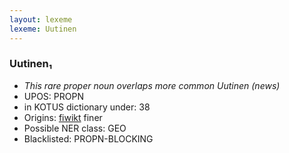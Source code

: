 ```yaml
---
layout: lexeme
lexeme: Uutinen
---
```


###  Uutinen₁

* _This rare proper noun overlaps more common *Uutinen* (news)_
* UPOS:  PROPN
* in KOTUS dictionary under:  38
* Origins: [fiwikt](https://fi.wiktionary.org/wiki/Uutinen) finer 
* Possible NER class:  GEO
* Blacklisted:  PROPN-BLOCKING

